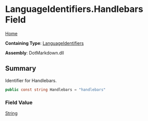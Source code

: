 # LanguageIdentifiers\.Handlebars Field

[Home](../../../README.md)

**Containing Type**: [LanguageIdentifiers](../README.md)

**Assembly**: DotMarkdown\.dll

## Summary

Identifier for Handlebars\.

```csharp
public const string Handlebars = "handlebars"
```

### Field Value

[String](https://docs.microsoft.com/en-us/dotnet/api/system.string)

